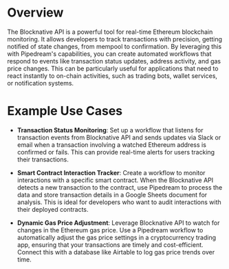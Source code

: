# Overview

The Blocknative API is a powerful tool for real-time Ethereum blockchain monitoring. It allows developers to track transactions with precision, getting notified of state changes, from mempool to confirmation. By leveraging this with Pipedream's capabilities, you can create automated workflows that respond to events like transaction status updates, address activity, and gas price changes. This can be particularly useful for applications that need to react instantly to on-chain activities, such as trading bots, wallet services, or notification systems.

# Example Use Cases

- **Transaction Status Monitoring**: Set up a workflow that listens for transaction events from Blocknative API and sends updates via Slack or email when a transaction involving a watched Ethereum address is confirmed or fails. This can provide real-time alerts for users tracking their transactions.

- **Smart Contract Interaction Tracker**: Create a workflow to monitor interactions with a specific smart contract. When the Blocknative API detects a new transaction to the contract, use Pipedream to process the data and store transaction details in a Google Sheets document for analysis. This is ideal for developers who want to audit interactions with their deployed contracts.

- **Dynamic Gas Price Adjustment**: Leverage Blocknative API to watch for changes in the Ethereum gas price. Use a Pipedream workflow to automatically adjust the gas price settings in a cryptocurrency trading app, ensuring that your transactions are timely and cost-efficient. Connect this with a database like Airtable to log gas price trends over time.
